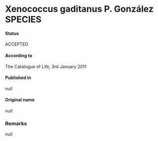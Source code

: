 # Xenococcus gaditanus P. González SPECIES

#### Status
ACCEPTED

#### According to
The Catalogue of Life, 3rd January 2011

#### Published in
null

#### Original name
null

### Remarks
null